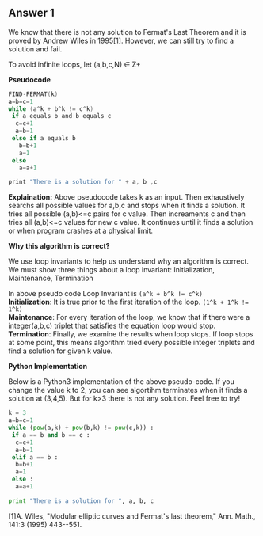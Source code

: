 Answer 1
--------
We know that there is not any solution to Fermat's Last Theorem and it is proved by Andrew Wiles in 1995[1]. However, we can still try to find a solution and fail.

To avoid infinite loops, let (a,b,c,N) ∈ Z+ 

**Pseudocode** 
```C
FIND-FERMAT(k)
a=b=c=1
while (a^k + b^k != c^k) 
 if a equals b and b equals c
  c=c+1
  a=b=1
 else if a equals b
   b=b+1
   a=1
 else
   a=a+1

print "There is a solution for " + a, b ,c

```

**Explaination:**
Above pseudocode takes k as an input. Then exhaustively searchs all possible values for a,b,c and stops when it finds a solution. It tries all possible (a,b)<=c pairs for c value. Then increaments c and then tries all (a,b)<=c values for new c value. It continues until it finds a solution or when program crashes at a physical limit. 

**Why this algorithm is correct?**

We use loop invariants to help us understand why an algorithm is correct. We must show three things about a loop invariant: Initialization, Maintenance, Termination

In above pseudo code Loop Invariant is `(a^k + b^k != c^k)` <br/>
**Initialization**: It is true prior to the first iteration of the loop. `(1^k + 1^k != 1^k)`<br/>
**Maintenance**: For every iteration of the loop, we know that if there were a integer(a,b,c) triplet that satisfies the equation loop would stop.<br/>
**Termination**: Finally, we examine the results when loop stops. If loop stops at some point, this means algorithm tried every possible integer triplets and find a solution for given k value.<br/>

**Python Implementation**

Below is a Python3 implementation of the above pseudo-code. If you change the value k to 2, you can see algortihm terminates when it finds a solution at (3,4,5). But for k>3 there is not any solution. Feel free to try!

```python
k = 3
a=b=c=1
while (pow(a,k) + pow(b,k) != pow(c,k)) :
 if a == b and b == c :
  c=c+1
  a=b=1
 elif a == b :
  b=b+1
  a=1
 else :
  a=a+1

print "There is a solution for ", a, b, c

```


[1]A. Wiles, "Modular elliptic curves and Fermat's last theorem," Ann. Math., 141:3 (1995) 443--551.





